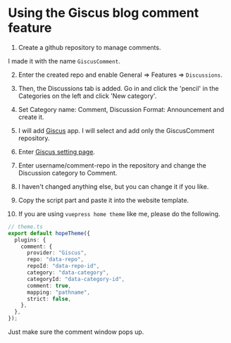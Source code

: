 # Using the Giscus blog comment feature

1. Create a github repository to manage comments.

I made it with the name `GiscusComment`.

2. Enter the created repo and enable General => Features => `Discussions`.

3. Then, the Discussions tab is added. Go in and click the 'pencil' in the Categories on the left and click 'New category'.

4. Set Category name: Comment, Discussion Format: Announcement and create it.

5. I will add <a href="https://github.com/apps/giscus" target="_blank">Giscus</a> app. I will select and add only the GiscusComment repository.

6. Enter <a href="https://giscus.app/en" target="_blank">Giscus setting page</a>.

7. Enter username/comment-repo in the repository and change the Discussion category to Comment.

8. I haven't changed anything else, but you can change it if you like.

9. Copy the script part and paste it into the website template.

10. If you are using `vuepress home theme` like me, please do the following.

```ts
// theme.ts
export default hopeTheme({
  plugins: {
    comment: {
      provider: "Giscus",
      repo: "data-repo",
      repoId: "data-repo-id",
      category: "data-category",
      categoryId: "data-category-id",
      comment: true,
      mapping: "pathname",
      strict: false,
    },
  },
});
```

Just make sure the comment window pops up.
